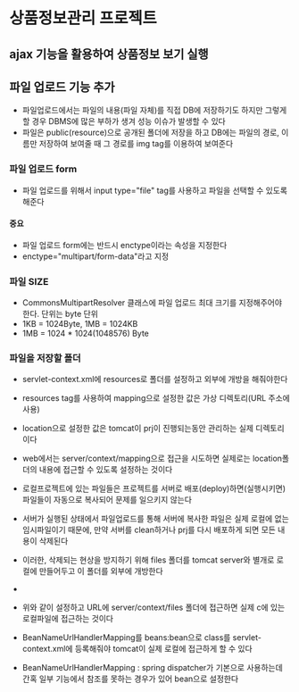 # 상품정보관리 프로젝트

## ajax 기능을 활용하여 상품정보 보기 실행

## 파일 업로드 기능 추가
* 파일업로드에서는 파일의 내용(파일 자체)를 직접 DB에 저장하기도 하지만 그렇게 할 경우 DBMS에 많은 부하가 생겨 성능 이슈가 발생할 수 있다
* 파일은 public(resource)으로 공개된 폴더에 저장을 하고 DB에는 파일의 경로, 이름만 저장하여 보여줄 때 그 경로를 img tag를 이용하여 보여준다

### 파일 업로드 form
* 파일 업로드를 위해서 input type="file" tag를 사용하고 파일을 선택할 수 있도록 해준다

#### 중요
* 파일 업로드 form에는 반드시 enctype이라는 속성을 지정한다
* enctype="multipart/form-data"라고 지정

### 파일 SIZE
* CommonsMultipartResolver 클래스에 파일 업로드 최대 크기를 지정해주어야 한다. 단위는 byte 단위
* 1KB = 1024Byte, 1MB = 1024KB
* 1MB = 1024 * 1024(1048576) Byte

### 파일을 저장할 폴더
* servlet-context.xml에 resources로 폴더를 설정하고 외부에 개방을 해줘야한다
* resources tag를 사용하여 mapping으로 설정한 값은 가상 디렉토리(URL 주소에 사용)
* location으로 설정한 값은 tomcat이 prj이 진행되는동안 관리하는 실제 디렉토리이다
* web에서는 server/context/mapping으로 접근을 시도하면 실제로는 location폴더의 내용에 접근할 수 있도록 설정하는 것이다

* 로컬프로젝트에 있는 파일들은 프로젝트를 서버로 배포(deploy)하면(실행시키면) 파일들이 자동으로 복사되어 문제를 일으키지 않는다
* 서버가 실행된 상태에서 파일업로드를 통해 서버에 복사한 파일은 실제 로컬에 없는 임시파일이기 때문에, 만약 서버를 clean하거나 prj를 다시 배포하게 되면 모든 내용이 삭제된다
* 이러한, 삭제되는 현상을 방지하기 위해 files 폴더를 tomcat server와 별개로 로컬에 만들어두고 이 폴더를 외부에 개방한다
* <resources mapping="/files/**" location="files:///c:/BizWork/files/" />
* 위와 같이 설정하고 URL에 server/context/files 폴더에 접근하면 실제 c에 있는 로컬파일에 접근하는 것이다
* BeanNameUrlHandlerMapping를 beans:bean으로 class를 servlet-context.xml에 등록해줘야 tomcat이 실제 로컬에 접근하게 할 수 있다

* BeanNameUrlHandlerMapping : spring dispatcher가 기본으로 사용하는데 간혹 일부 기능에서 참조를 못하는 경우가 있어 bean으로 설정한다